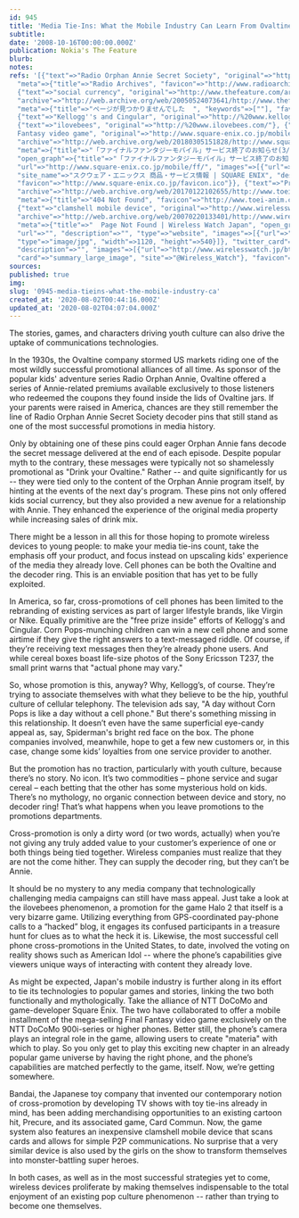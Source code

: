 ```yaml
---
id: 945
title: 'Media Tie-Ins: What the Mobile Industry Can Learn From Ovaltine'
subtitle: 
date: '2008-10-16T00:00:00.000Z'
publication: Nokia's The Feature
blurb: 
notes: 
refs: '[{"text"=>"Radio Orphan Annie Secret Society", "original"=>"http://www.radioarchives.org/annie/",
  "meta"=>{"title"=>"Radio Archives", "favicon"=>"http://www.radioarchives.org/favicon.ico"}},
  {"text"=>"social currency", "original"=>"http://www.thefeature.com/article?articleid=100068",
  "archive"=>"http://web.archive.org/web/20050524073641/http://www.thefeature.com:80/article?articleid=100068",
  "meta"=>{"title"=>"ページが見つかりませんでした  ", "keywords"=>[""], "favicon"=>"http://www.thefeature.com/favicon.ico"}},
  {"text"=>"Kellogg''s and Cingular", "original"=>"http://%20www.kelloggscornpops.com/promotions/kcp_connected/"},
  {"text"=>"ilovebees", "original"=>"http://%20www.ilovebees.com/"}, {"text"=>"Final
  Fantasy video game", "original"=>"http://www.square-enix.co.jp/mobile/bcff7.html",
  "archive"=>"http://web.archive.org/web/20180305151828/http://www.square-enix.co.jp:80/mobile/bcff7.html",
  "meta"=>{"title"=>"「ファイナルファンタジーモバイル」サービス終了のお知らせ(3/31) | SQUARE ENIX", "description"=>"「ファイナルファンタジーモバイル」サービス終了のお知らせ(3/31)",
  "open_graph"=>{"title"=>"「ファイナルファンタジーモバイル」サービス終了のお知らせ(3/31) | SQUARE ENIX", "type"=>"article",
  "url"=>"http://www.square-enix.co.jp/mobile/ff/", "images"=>[{"url"=>"https://www.jp.square-enix.com/common/images/fb_icon_sqex.jpg"}],
  "site_name"=>"スクウェア・エニックス 商品・サービス情報 | SQUARE ENIX", "description"=>"「ファイナルファンタジーモバイル」サービス終了のお知らせ(3/31)"},
  "favicon"=>"http://www.square-enix.co.jp/favicon.ico"}}, {"text"=>"Precure", "original"=>"http://www.toei-anim.co.jp/tv/precure/index.html",
  "archive"=>"http://web.archive.org/web/20170122102655/http://www.toei-anim.co.jp/tv/precure/index.html",
  "meta"=>{"title"=>"404 Not Found", "favicon"=>"http://www.toei-anim.co.jp/favicon.ico"}},
  {"text"=>"clamshell mobile device", "original"=>"http://www.wirelesswatch.jp/modules.php?name=News&file=article&sid=717",
  "archive"=>"http://web.archive.org/web/20070220133401/http://www.wirelesswatch.jp:80/modules.php?name=News",
  "meta"=>{"title"=>"  Page Not Found | Wireless Watch Japan", "open_graph"=>{"title"=>"",
  "url"=>"", "description"=>"", "type"=>"website", "images"=>[{"url"=>"http://www.wirelesswatch.jp/bts/_4sns.jpg",
  "type"=>"image/jpg", "width"=>1120, "height"=>540}]}, "twitter_card"=>{"title"=>"",
  "description"=>"", "images"=>[{"url"=>"http://www.wirelesswatch.jp/bts/_4sns.jpg"}],
  "card"=>"summary_large_image", "site"=>"@Wireless_Watch"}, "favicon"=>"http://www.wirelesswatch.jp/bts/ico.png"}}]'
sources: 
published: true
img: 
slug: '0945-media-tieins-what-the-mobile-industry-ca'
created_at: '2020-08-02T00:44:16.000Z'
updated_at: '2020-08-02T04:07:04.000Z'
---
```

The stories, games, and characters driving youth culture can also drive the uptake of communications technologies.

  
In the 1930s, the Ovaltine company stormed US markets riding one of the most wildly successful promotional alliances of all time. As sponsor of the popular kids' adventure series Radio Orphan Annie, Ovaltine offered a series of Annie-related premiums available exclusively to those listeners who redeemed the coupons they found inside the lids of Ovaltine jars. If your parents were raised in America, chances are they still remember the line of Radio Orphan Annie Secret Society decoder pins that still stand as one of the most successful promotions in media history.

Only by obtaining one of these pins could eager Orphan Annie fans decode the secret message delivered at the end of each episode. Despite popular myth to the contrary, these messages were typically not so shamelessly promotional as "Drink your Ovaltine." Rather -- and quite significantly for us -- they were tied only to the content of the Orphan Annie program itself, by hinting at the events of the next day's program. These pins not only offered kids social currency, but they also provided a new avenue for a relationship with Annie. They enhanced the experience of the original media property while increasing sales of drink mix.

There might be a lesson in all this for those hoping to promote wireless devices to young people: to make your media tie-ins count, take the emphasis off your product, and focus instead on upscaling kids' experience of the media they already love. Cell phones can be both the Ovaltine and the decoder ring. This is an enviable position that has yet to be fully exploited.

In America, so far, cross-promotions of cell phones has been limited to the rebranding of existing services as part of larger lifestyle brands, like Virgin or Nike. Equally primitive are the "free prize inside" efforts of Kellogg's and Cingular. Corn Pops-munching children can win a new cell phone and some airtime if they give the right answers to a text-messaged riddle. Of course, if they’re receiving text messages then they’re already phone users. And while cereal boxes boast life-size photos of the Sony Ericsson T237, the small print warns that "actual phone may vary."

So, whose promotion is this, anyway? Why, Kellogg’s, of course. They’re trying to associate themselves with what they believe to be the hip, youthful culture of cellular telephony. The television ads say, "A day without Corn Pops is like a day without a cell phone." But there's something missing in this relationship. It doesn’t even have the same superficial eye-candy appeal as, say, Spiderman's bright red face on the box. The phone companies involved, meanwhile, hope to get a few new customers or, in this case, change some kids’ loyalties from one service provider to another.

But the promotion has no traction, particularly with youth culture, because there’s no story. No icon. It’s two commodities – phone service and sugar cereal – each betting that the other has some mysterious hold on kids. There’s no mythology, no organic connection between device and story, no decoder ring! That’s what happens when you leave promotions to the promotions departments.

Cross-promotion is only a dirty word (or two words, actually) when you’re not giving any truly added value to your customer’s experience of one or both things being tied together. Wireless companies must realize that they are not the come hither. They can supply the decoder ring, but they can’t be Annie.

It should be no mystery to any media company that technologically challenging media campaigns can still have mass appeal. Just take a look at the ilovebees phenomenon, a promotion for the game Halo 2 that itself is a very bizarre game. Utilizing everything from GPS-coordinated pay-phone calls to a “hacked” blog, it engages its confused participants in a treasure hunt for clues as to what the heck it is. Likewise, the most successful cell phone cross-promotions in the United States, to date, involved the voting on reality shows such as American Idol -- where the phone’s capabilities give viewers unique ways of interacting with content they already love.

As might be expected, Japan's mobile industry is further along in its effort to tie its technologies to popular games and stories, linking the two both functionally and mythologically. Take the alliance of NTT DoCoMo and game-developer Square Enix. The two have collaborated to offer a mobile installment of the mega-selling Final Fantasy video game exclusively on the NTT DoCoMo 900i-series or higher phones. Better still, the phone’s camera plays an integral role in the game, allowing users to create "materia" with which to play. So you only get to play this exciting new chapter in an already popular game universe by having the right phone, and the phone’s capabilities are matched perfectly to the game, itself. Now, we’re getting somewhere.

Bandai, the Japanese toy company that invented our contemporary notion of cross-promotion by developing TV shows with toy tie-ins already in mind, has been adding merchandising opportunities to an existing cartoon hit, Precure, and its associated game, Card Commun. Now, the game system also features an inexpensive clamshell mobile device that scans cards and allows for simple P2P communications. No surprise that a very similar device is also used by the girls on the show to transform themselves into monster-battling super heroes.

In both cases, as well as in the most successful strategies yet to come, wireless devices proliferate by making themselves indispensable to the total enjoyment of an existing pop culture phenomenon -- rather than trying to become one themselves.
